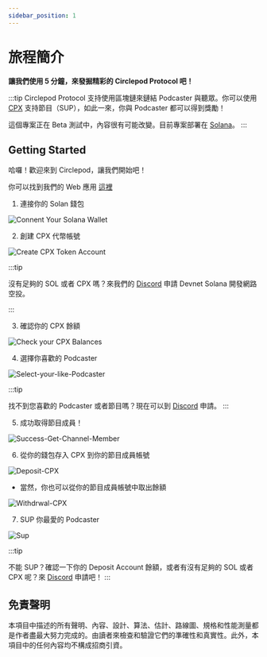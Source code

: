 ```yaml
---
sidebar_position: 1
---
```


# 旅程簡介

**讓我們使用 5 分鐘，來發掘精彩的 Circlepod Protocol 吧！**

:::tip
Circlepod Protocol 支持使用區塊鏈來鏈結 Podcaster 與聽眾。你可以使用 [CPX](/docs/tokenomics) 支持節目（SUP），如此一來，你與 Podcaster 都可以得到獎勵！

這個專案正在 Beta 測試中，內容很有可能改變。目前專案部署在 [Solana](https://solana.com/)。
:::

## Getting Started

哈囉！歡迎來到 Circlepod，讓我們開始吧！

你可以找到我們的 Web 應用 [這裡](/docs/links)

1. 連接你的 Solan 錢包

![Connent Your Solana Wallet](/img/tutorial/Connent-Your-Solana-Wallet.png)

2. 創建 CPX 代幣帳號

![Create CPX Token Account](/img/tutorial/Create-CPX-Token-Account.png)

:::tip

沒有足夠的 SOL 或者 CPX 嗎？來我們的 [Discord](https://discord.gg/4rTM9tRV8s) 申請 Devnet Solana 開發網路空投。

:::

3. 確認你的 CPX 餘額

![Check your CPX Balances](/img/tutorial/Look-for-your-CPX-Balances.png)

4. 選擇你喜歡的 Podcaster

![Select-your-like-Podcaster](/img/tutorial/Select-your-like-Podcaster.png)

:::tip

找不到您喜歡的 Podcaster 或者節目嗎？現在可以到 [Discord](https://discord.gg/6ACR6uDJTC) 申請。
:::

5. 成功取得節目成員！

![Success-Get-Channel-Member](/img/tutorial/Success-Get-Channel-Member.png)


6. 從你的錢包存入 CPX 到你的節目成員帳號

![Deposit-CPX](/img/tutorial/Deposit-CPX.png)

* 當然，你也可以從你的節目成員帳號中取出餘額

![Withdrwal-CPX](/img/tutorial/Withdrwal-CPX.png)

7. SUP 你最愛的 Podcaster

![Sup](/img/tutorial/Sup.png)

:::tip

不能 SUP？確認一下你的 Deposit Account 餘額，或者有沒有足夠的 SOL 或者 CPX 呢？來 [Discord](https://discord.gg/4rTM9tRV8s) 申請吧！
:::

## 免責聲明

本項目中描述的所有聲明、內容、設計、算法、估計、路線圖、規格和性能測量都是作者盡最大努力完成的。由讀者來檢查和驗證它們的準確性和真實性。此外，本項目中的任何內容均不構成招商引資。
